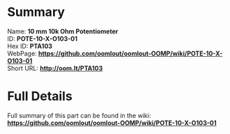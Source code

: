 
Summary
=================
  
Name: __10 mm 10k Ohm Potentiometer__    
ID: __POTE-10-X-O103-01__   
Hex ID: __PTA103__   
WebPage: __https://github.com/oomlout/oomlout-OOMP/wiki/POTE-10-X-O103-01__   
Short URL: __http://oom.lt/PTA103__   

Full Details
==========================
Full summary of this part can be found in the wiki:   
__https://github.com/oomlout/oomlout-OOMP/wiki/POTE-10-X-O103-01__    

